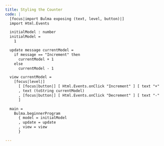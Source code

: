```yaml
---
title: Styling the Counter
code: |
  [focus|import Bulma exposing (text, level, button)|]
  import Html.Events

  initialModel : number
  initialModel =
    1

  update message currentModel =
    if message == "Increment" then
      currentModel + 1
    else
      currentModel - 1

  view currentModel =
    [focus|level|]
      [ [focus|button|] [ Html.Events.onClick "Increment" ] [ text "+" ]
      , text (toString currentModel)
      , [focus|button|] [ Html.Events.onClick "Decrement" ] [ text "-" ]
      ]

  main =
    Bulma.beginnerProgram
      { model = initialModel
      , update = update
      , view = view
      }

---
```

